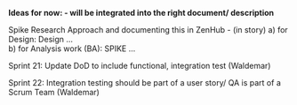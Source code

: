 **Ideas for now: - will be integrated into the right document/ description**



Spike Research Approach and documenting this in ZenHub - (in story) 
a) for Design: Design ...  
b) for Analysis work (BA): SPIKE ... 


Sprint 21: Update DoD to include functional, integration test (Waldemar) 

Sprint 22: Integration testing should be part of a user story/ QA is part of a Scrum Team (Waldemar) 
